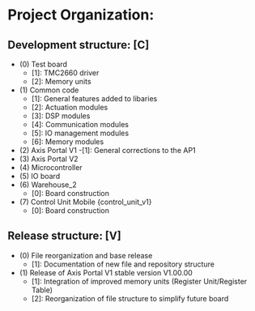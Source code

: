 # Project Organization:

## Development structure: [C]

- (0) Test board
  - [1]: TMC2660 driver  
  - [2]: Memory units
- (1) Common code
  - [1]: General features added to libaries
  - [2]: Actuation modules
  - [3]: DSP modules
  - [4]: Communication modules
  - [5]: IO management modules
  - [6]: Memory modules
- (2) Axis Portal V1
  -[1]: General corrections to the AP1
- (3) Axis Portal V2
- (4) Microcontroller
- (5) IO board
- (6) Warehouse_2
  - [0]: Board construction
- (7) Control Unit Mobile {control_unit_v1}
  - [0]: Board construction 


## Release structure: [V]

- (0) File reorganization and base release
  - [1]: Documentation of new file and repository structure
- (1) Release of Axis Portal V1 stable version V1.00.00
  - [1]: Integration of improved memory units (Register Unit/Register Table)
  - [2]: Reorganization of file structure to simplify future board
